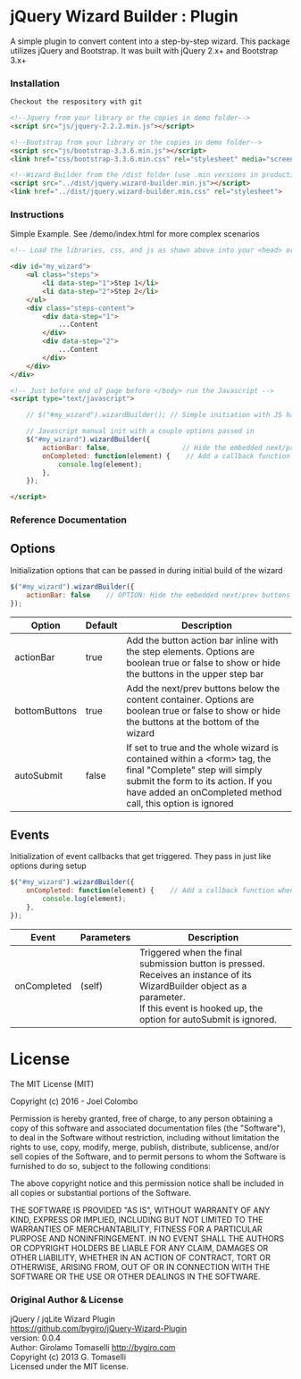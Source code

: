 # jQuery Wizard Builder : Plugin

A simple plugin to convert content into a step-by-step wizard. This package utilizes jQuery and Bootstrap. It was built with jQuery 2.x+ and Bootstrap 3.x+

### Installation

```html
Checkout the respository with git

<!--Jquery from your library or the copies in demo folder-->
<script src="js/jquery-2.2.2.min.js"></script>

<!--Bootstrap from your library or the copies in demo folder-->
<script src="js/bootstrap-3.3.6.min.js"></script>
<link href="css/bootstrap-3.3.6.min.css" rel="stylesheet" media="screen">

<!--Wizard Builder from the /dist folder (use .min versions in production-->
<script src="../dist/jquery.wizard-builder.min.js"></script>
<link href="../dist/jquery.wizard-builder.min.css" rel="stylesheet">

```

### Instructions
Simple Example. See /demo/index.html for more complex scenarios

```html
<!-- Load the libraries, css, and js as shown above into your <head> or combination <head> and bottom of <body> -->

<div id="my_wizard">
    <ul class="steps">
        <li data-step="1">Step 1</li>
        <li data-step="2">Step 2</li>
    </ul>
    <div class="steps-content">
        <div data-step="1">
            ...Content
        </div>
        <div data-step="2">
            ...Content
        </div>
    </div>
</div>

<!-- Just before end of page before </body> run the Javascript -->
<script type="text/javascript">

    // $("#my_wizard").wizardBuilder(); // Simple initiation with JS having no options passed in

    // Javascript manual init with a couple options passed in
    $("#my_wizard").wizardBuilder({
        actionBar: false,                  // Hide the embedded next/prev buttons
        onCompleted: function(element) {    // Add a callback function when the final step "Complete" is pushed
            console.log(element);
        },
    });

</script>
```
### Reference Documentation

Options
-------
Initialization options that can be passed in during initial build of the wizard
```javascript
$("#my_wizard").wizardBuilder({
    actionBar: false    // OPTION: Hide the embedded next/prev buttons
});
```
<table class="table table-bordered table-striped">
	<thead>
		<tr>
			<th>Option</th>
			<th>Default</th>
			<th>Description</th>
		</tr>
	</thead>
	<tbody>
	    <tr>
	        <td>actionBar</td>
	        <td>true</td>
	        <td>
	        Add the button action bar inline with the step elements.
	        Options are boolean true or false to show or hide the buttons in the upper step bar</td>
	    </tr>
	    <tr>
            <td>bottomButtons</td>
            <td>true</td>
            <td>
            Add the next/prev buttons below the content container.
            Options are boolean true or false to show or hide the buttons at the bottom of the wizard</td>
        </tr>
        <tr>
            <td>autoSubmit</td>
            <td>false</td>
            <td>
            If set to true and the whole wizard is contained within a &ltform&gt tag,
            the final "Complete" step will simply submit the form to its action. If you have
            added an onCompleted method call, this option is ignored</td>
        </tr>
	</tbody>
</table>

Events
-------
Initialization of event callbacks that get triggered. They pass in just like options during setup

```javascript
$("#my_wizard").wizardBuilder({
    onCompleted: function(element) {    // Add a callback function when the final step "Complete" is pushed
        console.log(element);
    },
});
```
<table class="table table-bordered table-striped">
	<thead>
		<tr>
			<th>Event</th>
			<th>Parameters</th>
			<th>Description</th>
		</tr>
	</thead>
	<tbody>
	    <tr>
	        <td>onCompleted</td>
	        <td>(self)</td>
	        <td>
	            Triggered when the final submission button is pressed.<br/>
	            Receives an instance of its WizardBuilder object as a parameter.<br/>
	            <italic>If this event is hooked up, the option for autoSubmit is ignored.</italic>
	        </td>
	    </tr>
	</tbody>
</table>


License
===============
The MIT License (MIT)

Copyright (c) 2016 - Joel Colombo

Permission is hereby granted, free of charge, to any person obtaining a copy
of this software and associated documentation files (the "Software"), to deal
in the Software without restriction, including without limitation the rights
to use, copy, modify, merge, publish, distribute, sublicense, and/or sell
copies of the Software, and to permit persons to whom the Software is
furnished to do so, subject to the following conditions:

The above copyright notice and this permission notice shall be included in
all copies or substantial portions of the Software.

THE SOFTWARE IS PROVIDED "AS IS", WITHOUT WARRANTY OF ANY KIND, EXPRESS OR
IMPLIED, INCLUDING BUT NOT LIMITED TO THE WARRANTIES OF MERCHANTABILITY,
FITNESS FOR A PARTICULAR PURPOSE AND NONINFRINGEMENT. IN NO EVENT SHALL THE
AUTHORS OR COPYRIGHT HOLDERS BE LIABLE FOR ANY CLAIM, DAMAGES OR OTHER
LIABILITY, WHETHER IN AN ACTION OF CONTRACT, TORT OR OTHERWISE, ARISING FROM,
OUT OF OR IN CONNECTION WITH THE SOFTWARE OR THE USE OR OTHER DEALINGS IN
THE SOFTWARE.

### Original Author & License
jQuery / jqLite Wizard Plugin  
https://github.com/bygiro/jQuery-Wizard-Plugin  
version: 0.0.4  
Author: Girolamo Tomaselli http://bygiro.com  
Copyright (c) 2013 G. Tomaselli  
Licensed under the MIT license.  

